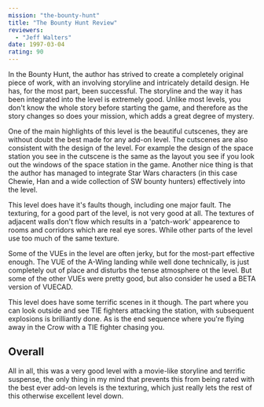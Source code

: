 ```yaml
---
mission: "the-bounty-hunt"
title: "The Bounty Hunt Review"
reviewers: 
  - "Jeff Walters"
date: 1997-03-04
rating: 90
---
```


In the Bounty Hunt, the author has strived to create a completely original piece of work, with an involving storyline and intricately detaild design. He has, for the most part, been successful.
The storyline and the way it has been integrated into the level is extremely good. Unlike most levels, you don't know the whole story before starting the game, and therefore as the story changes so does your mission, which adds a great degree of mystery.

One of the main highlights of this level is the beautiful cutscenes, they are without doubt the best made for any add-on level. The cutscenes are also consistent with the design of the level. For example the design of the space station you see in the cutscene is the same as the layout you see if you look out the windows of the space station in the game. Another nice thing is that the author has managed to integrate Star Wars characters (in this case Chewie, Han and a wide collection of SW bounty hunters) effectively into the level.

This level does have it's faults though, including one major fault. The texturing, for a good part of the level, is not very good at all. The textures of adjacent walls don't flow which results in a 'patch-work' appearence to rooms and corridors which are real eye sores. While other parts of the level use too much of the same texture.

Some of the VUEs in the level are often jerky, but for the most-part effective enough. The VUE of the A-Wing landing while well done technically, is just completely out of place and disturbs the tense atmosphere ot the level. But some of the other VUEs were pretty good, but also consider he used a BETA version of VUECAD.

This level does have some terrific scenes in it though. The part where you can look outside and see TIE fighters attacking the station, with subsequent explosions is brilliantly done. As is the end sequence where you're flying away in the Crow with a TIE fighter chasing you.

## Overall

All in all, this was a very good level with a movie-like storyline and terrific suspense, the only thing in my mind that prevents this from being rated with the best ever add-on levels is the texturing, which just really lets the rest of this otherwise excellent level down.